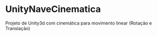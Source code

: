 # UnityNaveCinematica
Projeto de Unity3d com cinemática para movimento linear (Rotação e Translação)
